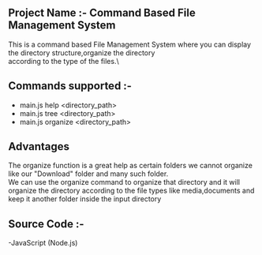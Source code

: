 ## Project Name :-  Command Based File Management System
This is a command based File Management System where you can display the directory structure,organize the directory\
according to the type of the files.\

## Commands supported :-
- main.js help <directory_path>
- main.js tree <directory_path>
- main.js organize <directory_path>

## Advantages 
The organize function is a great help as certain folders we cannot organize like our "Download" folder and many such folder.\
We can use the organize command to organize that directory and it will organize the directory according to the file types like
media,documents and keep it another folder inside the input directory

## Source Code :- 
-JavaScript (Node.js)
